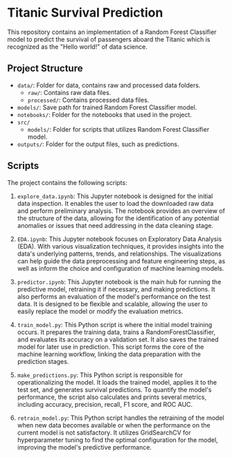# Titanic Survival Prediction

This repository contains an implementation of a Random Forest Classifier model to predict the survival of passengers aboard the Titanic which is recognized as the "Hello world!" of data science.  

## Project Structure

- `data/`: Folder for data, contains raw and processed data folders.
    - `raw/`: Contains raw data files.
    - `processed/`: Contains processed data files.
- `models/`: Save path for trained Random Forest Classifier model.
- `notebooks/`: Folder for the notebooks that used in the project.
- `src/`
    - `models/`: Folder for scripts that utilizes Random Forest Classifier model.
- `outputs/`: Folder for the output files, such as predictions.


## Scripts

The project contains the following scripts:

1. `explore_data.ipynb`: This Jupyter notebook is designed for the initial data inspection. It enables the user to load the downloaded raw data and perform preliminary analysis. The notebook provides an overview of the structure of the data, allowing for the identification of any potential anomalies or issues that need addressing in the data cleaning stage.

2. `EDA.ipynb`: This Jupyter notebook focuses on Exploratory Data Analysis (EDA). With various visualization techniques, it provides insights into the data's underlying patterns, trends, and relationships. The visualizations can help guide the data preprocessing and feature engineering steps, as well as inform the choice and configuration of machine learning models.

3. `predictor.ipynb`: This Jupyter notebook is the main hub for running the predictive model, retraining it if necessary, and making predictions. It also performs an evaluation of the model's performance on the test data. It is designed to be flexible and scalable, allowing the user to easily replace the model or modify the evaluation metrics.

4. `train_model.py`: This Python script is where the initial model training occurs. It prepares the training data, trains a RandomForestClassifier, and evaluates its accuracy on a validation set. It also saves the trained model for later use in prediction. This script forms the core of the machine learning workflow, linking the data preparation with the prediction stages.

5. `make_predictions.py`: This Python script is responsible for operationalizing the model. It loads the trained model, applies it to the test set, and generates survival predictions. To quantify the model's performance, the script also calculates and prints several metrics, including accuracy, precision, recall, F1 score, and ROC AUC.

6. `retrain_model.py`: This Python script handles the retraining of the model when new data becomes available or when the performance on the current model is not satisfactory. It utilizes GridSearchCV for hyperparameter tuning to find the optimal configuration for the model, improving the model's predictive performance.

